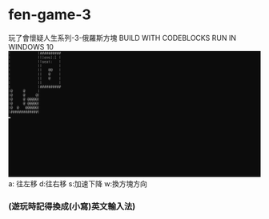 # fen-game-3
玩了會懷疑人生系列-3-俄羅斯方塊
BUILD WITH CODEBLOCKS RUN IN WINDOWS 10 
<img src="https://github.com/chenliTW/fen-game-3/raw/master/C__Users_chen_Desktop_teris_bin_Release_teris.exe%20%202019_3_16%20%E4%B8%8B%E5%8D%88%2004_26_59.png">
a: 往左移 d:往右移 s:加速下降 w:換方塊方向
<h3>(遊玩時記得換成(小寫)英文輸入法)
